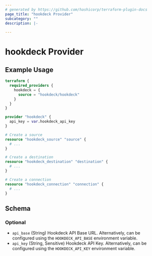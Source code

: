```yaml
---
# generated by https://github.com/hashicorp/terraform-plugin-docs
page_title: "hookdeck Provider"
subcategory: ""
description: |-
  
---
```


# hookdeck Provider



## Example Usage

```terraform
terraform {
  required_providers {
    hookdeck = {
      source = "hookdeck/hookdeck"
    }
  }
}

provider "hookdeck" {
  api_key = var.hookdeck_api_key
}

# Create a source
resource "hookdeck_source" "source" {
  # ...
}

# Create a destination
resource "hookdeck_destination" "destination" {
  # ...
}

# Create a connection
resource "hookdeck_connection" "connection" {
  # ...
}
```

<!-- schema generated by tfplugindocs -->
## Schema

### Optional

- `api_base` (String) Hookdeck API Base URL. Alternatively, can be configured using the `HOOKDECK_API_BASE` environment variable.
- `api_key` (String, Sensitive) Hookdeck API Key. Alternatively, can be configured using the `HOOKDECK_API_KEY` environment variable.
